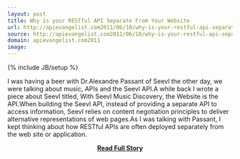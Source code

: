 ```yaml
---
layout: post
title: Why is your RESTful API Separate From Your Website
url: http://apievangelist.com2011/06/10/why-is-your-restful-api-separate-from-your-website/
source: http://apievangelist.com2011/06/10/why-is-your-restful-api-separate-from-your-website/
domain: apievangelist.com2011
image: 
---
```

{% include JB/setup %}<p>I was having a beer with Dr.Alexandre Passant of Seevl the other day, we were talking about music, APIs and the Seevl API.A while back I wrote a piece about Seevl titled, With Seevl Music Discovery, the Website is the API.When building the Seevl API, instead of providing a separate API to access information, Seevl relies on content negotiation principles to deliver alternative representations of web pages.As I was talking with Passant, I kept thinking about how RESTful APIs are often deployed separately from the web site or application.</p>
<center><p><a href="http://apievangelist.com2011/06/10/why-is-your-restful-api-separate-from-your-website/" style='padding:25px; font-sze:18px; font-weight: bold;'>Read Full Story</a></p></center>
